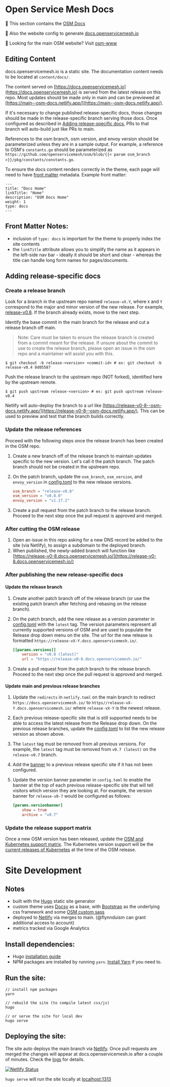# Open Service Mesh Docs

:book: This section contains the [OSM Docs](https://github.com/openservicemesh/osm-docs)

:ship: Also the website config to generate [docs.openservicemesh.io](https://docs.openservicemesh.io)

:link: Looking for the main OSM website? Visit [osm-www](https://github.com/openservicemesh/osm-www)


## Editing Content

docs.openservicemesh.io is a static site. The documentation content needs to be located at `content/docs/`.

The content served on [https://docs.openservicemesh.io](https://docs.openservicemesh.io) is served from the latest release on this repo. Most updates should be made only in main and can be previewed at [https://main--osm-docs.netlify.app/](https://main--osm-docs.netlify.app/).

If it's necessary to change published release-specific docs, those changes should be made in the release-specific branch serving those docs. Once configured as described in [Adding release-specific docs](#adding-release-specific-docs), PRs to that branch will auto-build just like PRs to main.

References to the osm branch, osm version, and envoy version should be parameterized unless they are in a sample output. For example, a reference to OSM's `constants.go` should be parameterized as `https://github.com/openservicemesh/osm/blob/{{< param osm_branch >}}/pkg/constants/constants.go`.

To ensure the docs content renders correctly in the theme, each page will need to have [front matter](https://gohugo.io/content-management/front-matter/) metadata. Example front matter:

```
---
title: "Docs Home"
linkTitle: "Home"
description: "OSM Docs Home"
weight: 1
type: docs
---
```

## Front Matter Notes:

* inclusion of `type: docs` is important for the theme to properly index the site contents
* the `linkTitle` attribute allows you to simplify the name as it appears in the left-side nav bar - ideally it should be short and clear - whereas the title can handle long form names for pages/documents.

## Adding release-specific docs

### Create a release branch

Look for a branch in the upstream repo named `release-vX.Y`, where `X` and `Y` correspond to the major and minor version of the new release. For example, [release-v0.8](https://github.com/openservicemesh/osm-docs/tree/release-v0.8). If the branch already exists, move to the next step.

Identify the base commit in the main branch for the release and cut a release branch off main.

> Note: Care must be taken to ensure the release branch is created from a commit meant for the release. If unsure about the commit to use to create the release branch, please open an issue in the osm repo and a maintainer will assist you with this.

```console
$ git checkout -b release-<version> <commit-id> # ex: git checkout -b release-v0.4 0d05587
```

Push the release branch to the upstream repo (NOT forked), identified here by the upstream remote.

```console
$ git push upstream release-<version> # ex: git push upstream release-v0.4
```

Netlify will auto-deploy the branch to a url like [https://release-v0-8--osm-docs.netlify.app/](https://release-v0-8--osm-docs.netlify.app/). This can be used to preview and test that the branch builds correctly.

### Update the release references

Proceed with the following steps once the release branch has been created in the OSM repo.

1. Create a new branch off of the release branch to maintain updates specific to the new version. Let's call it the patch branch. The patch branch should not be created in the upstream repo.
2. On the patch branch, update the `osm_branch`, `osm_version`, and `envoy_version` in [config.toml](https://github.com/openservicemesh/osm-docs/blob/main/config.toml) to the new release versions.

    ```toml
    osm_branch = "release-v0.8"
    osm_version = "v0.8.0"
    envoy_version = "v1.17.2"
    ```
3. Create a pull request from the patch branch to the release branch. Proceed to the next step once the pull request is approved and merged.

### After cutting the OSM release

1. Open an issue in this repo asking for a new DNS record be added to the site (via Netlify), to assign a subdomain to the deployed branch.
2. When published, the newly-added branch will function like [https://release-v0-8.docs.openservicemesh.io/](https://release-v0-8.docs.openservicemesh.io/)

### After publishing the new release-specific docs

#### Update the release branch

1. Create another patch branch off of the release branch (or use the existing patch branch after fetching and rebasing on the release branch).
2. On the patch branch, add the new release as a version parameter in [config.toml](https://github.com/openservicemesh/osm-docs/blob/main/config.toml) with the `latest` tag. The version parameters represent all currently supported versions of OSM and are used to populate the Release drop down menu on the site. The url for the new release is formatted `https://release-vX-Y.docs.openservicemesh.io/`.

    ```toml
    [[params.versions]]
        version = "v0.8 (latest)"
        url = "https://release-v0-8.docs.openservicemesh.io/"
    ```

3. Create a pull request from the patch branch to the release branch. Proceed to the next step once the pull request is approved and merged.

#### Update main and previous release branches

1. Update the `redirects` in `netlify.toml` on the main branch to redirect `https://docs.openservicemesh.io/` to `https//release-vX-Y.docs.openservicemesh.io/` where `release-vX-Y` is the newest release.
2. Each previous release-specific site that is still supported needs to be able to access the latest release from the Release drop down. On the previous release branches, update the [config.toml](https://github.com/openservicemesh/osm-docs/blob/main/config.toml) to list the new release version as shown above.
3. The `latest` tag must be removed from all previous versions. For example, the `latest` tag must be removed from `v0.7 (latest)` on the `release-v0.7` branch.
4. Add the [banner](https://github.com/openservicemesh/osm-docs/blob/release-v0.9/themes/dosmy/layouts/partials/banner.html) to a previous release specific site if it has not been configured.
5. Update the version banner parameter in `config.toml` to enable the banner at the top of each previous release-specific site that will tell visitors which version they are looking at. For example, the version banner for `release-v0-7` would be configured as follows:

    ```toml
    [params.versionbanner]
	    show = true
	    archive = "v0.7"
    ```

### Update the release support matrix

Once a new OSM version has been released, update the [OSM and Kubernetes support matrix](./content/docs/guides/install.md#kubernetes-support). The Kubernetes version support will be the [current releases of Kubernetes](https://kubernetes.io/releases/) at the time of the OSM release.

# Site Development

## Notes

* built with the [Hugo](https://gohugo.io/) static site generator
* custom theme uses [Docsy](https://www.docsy.dev/) as a base, with [Bootstrap](https://getbootstrap.com/) as the underlying css framework and some [OSM custom sass](https://github.com/openservicemesh/osm/pull/1840/files#diff-374e78d353e95d66afe7e6c3e13de4aab370ffb117f32aeac519b15c2cbd057aR1)
* deployed to [Netlify](https://app.netlify.com/sites/osm-docs/deploys) via merges to main. (@flynnduism can grant additional access to account)
* metrics tracked via Google Analytics

## Install dependencies:

* Hugo [installation guide](https://gohugo.io/getting-started/installing/)
* NPM packages are installed by running `yarn`. [Install Yarn](https://yarnpkg.com/getting-started/install) if you need to.

## Run the site:

```
// install npm packages
yarn

// rebuild the site (to compile latest css/js)
hugo

// or serve the site for local dev
hugo serve
```

## Deploying the site:

The site auto deploys the main branch via [Netlify](https://app.netlify.com/sites/osm-docs/deploys). Once pull requests are merged the changes will appear at docs.openservicemesh.io after a couple of minutes. Check the [logs](https://app.netlify.com/sites/osm-docs/deploys) for details.

[![Netlify Status](https://api.netlify.com/api/v1/badges/8c8b7b52-b87f-42e0-949a-a784c3ca6d9a/deploy-status)](https://app.netlify.com/sites/osm-docs/deploys)

`hugo serve` will run the site locally at [localhost:1313](http://localhost:1313/)
